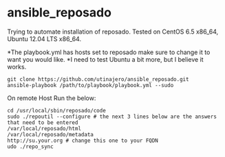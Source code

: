 ansible_reposado
================
Trying to automate installation of reposado. 
Tested on CentOS 6.5 x86_64, Ubuntu 12.04 LTS x86_64.

*The playbook.yml has hosts set to reposado make sure to change it to want you would like.
*I need to test Ubuntu a bit more, but I believe it works. 

```	
git clone https://github.com/utinajero/ansible_reposado.git 
ansible-playbook /path/to/playbook/playbook.yml --sudo
```	

On remote Host Run the below:
```
cd /usr/local/sbin/reposado/code
sudo ./repoutil --configure # the next 3 lines below are the answers that need to be entered
/var/local/reposado/html
/var/local/reposado/metadata
http://su.your.org # change this one to your FQDN
udo ./repo_sync
```	
